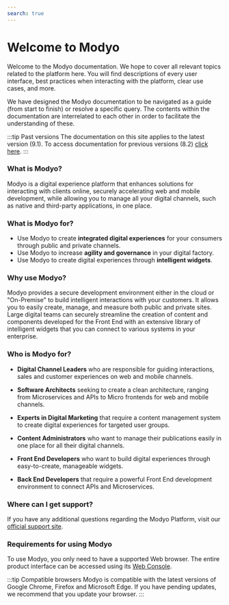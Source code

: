 ```yaml
---
search: true
---
```


# Welcome to Modyo

Welcome to the Modyo documentation. We hope to cover all relevant topics related to the platform here. You will find descriptions of every user interface, best practices when interacting with the platform, clear use cases, and more.

We have designed the Modyo documentation to be navigated as a guide (from start to finish) or resolve a specific query. The contents within the documentation are interrelated to each other in order to facilitate the understanding of these.

:::tip Past versions
The documentation on this site applies to the latest version (9.1). To access documentation for previous versions (8.2) [click here](/assets/pdf/Modyo82Docs.pdf).
:::

### What is Modyo?

Modyo is a digital experience platform that enhances solutions for interacting with clients online, securely accelerating web and mobile development, while allowing you to manage all your digital channels, such as native and third-party applications, in one place.

### What is Modyo for?

* Use Modyo to create **integrated digital experiences** for your consumers through public and private channels.
* Use Modyo to increase **agility and governance** in your digital factory.
* Use Modyo to create digital experiences through **intelligent widgets**.

### Why use Modyo?

Modyo provides a secure development environment either in the cloud or "On-Premise" to build intelligent interactions with your customers. It allows you to easily create, manage, and measure both public and private sites. Large digital teams can securely streamline the creation of content and components developed for the Front End with an extensive library of intelligent widgets that you can connect to various systems in your enterprise.

### Who is Modyo for?

* **Digital Channel Leaders** who are responsible for guiding interactions, sales and customer experiences on web and mobile channels.

* **Software Architects** seeking to create a clean architecture, ranging from Microservices and APIs to Micro frontends for web and mobile channels.

* **Experts in Digital Marketing** that require a content management system to create digital experiences for targeted user groups.

* **Content Administrators** who want to manage their publications easily in one place for all their digital channels.

* **Front End Developers** who want to build digital experiences through easy-to-create, manageable widgets.

* **Back End Developers** that require a powerful Front End development environment to connect APIs and Microservices.

### Where can I get support?

If you have any additional questions regarding the Modyo Platform, visit our [official support site](https://support.modyo.com/hc/en-us).

### Requirements for using Modyo

To use Modyo, you only need to have a supported Web browser. The entire product interface can be accessed using its [Web Console](/en/platform/core/the-modyo-interface.html).

:::tip Compatible browsers
Modyo is compatible with the latest versions of Google Chrome, Firefox and Microsoft Edge.
If you have pending updates, we recommend that you update your browser.
:::